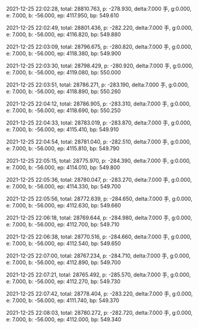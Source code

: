2021-12-25 22:02:28, total: 28810.763, p: -278.930, delta:7.000 手, g:0.000, e: 7.000, b: -56.000, ep: 4117.950, bp: 549.610

2021-12-25 22:02:49, total: 28801.436, p: -282.220, delta:7.000 手, g:0.000, e: 7.000, b: -56.000, ep: 4116.820, bp: 549.880

2021-12-25 22:03:09, total: 28796.675, p: -280.820, delta:7.000 手, g:0.000, e: 7.000, b: -56.000, ep: 4118.380, bp: 549.900

2021-12-25 22:03:30, total: 28798.429, p: -280.920, delta:7.000 手, g:0.000, e: 7.000, b: -56.000, ep: 4119.080, bp: 550.000

2021-12-25 22:03:51, total: 28786.271, p: -283.190, delta:7.000 手, g:0.000, e: 7.000, b: -56.000, ep: 4118.890, bp: 550.260

2021-12-25 22:04:12, total: 28786.905, p: -283.310, delta:7.000 手, g:0.000, e: 7.000, b: -56.000, ep: 4118.690, bp: 550.250

2021-12-25 22:04:33, total: 28783.019, p: -283.870, delta:7.000 手, g:0.000, e: 7.000, b: -56.000, ep: 4115.410, bp: 549.910

2021-12-25 22:04:54, total: 28781.040, p: -282.510, delta:7.000 手, g:0.000, e: 7.000, b: -56.000, ep: 4115.810, bp: 549.790

2021-12-25 22:05:15, total: 28775.970, p: -284.390, delta:7.000 手, g:0.000, e: 7.000, b: -56.000, ep: 4114.010, bp: 549.800

2021-12-25 22:05:36, total: 28780.047, p: -283.270, delta:7.000 手, g:0.000, e: 7.000, b: -56.000, ep: 4114.330, bp: 549.700

2021-12-25 22:05:56, total: 28772.639, p: -284.650, delta:7.000 手, g:0.000, e: 7.000, b: -56.000, ep: 4112.630, bp: 549.660

2021-12-25 22:06:18, total: 28769.644, p: -284.980, delta:7.000 手, g:0.000, e: 7.000, b: -56.000, ep: 4112.700, bp: 549.710

2021-12-25 22:06:38, total: 28770.516, p: -284.660, delta:7.000 手, g:0.000, e: 7.000, b: -56.000, ep: 4112.540, bp: 549.650

2021-12-25 22:07:00, total: 28767.234, p: -284.710, delta:7.000 手, g:0.000, e: 7.000, b: -56.000, ep: 4112.890, bp: 549.700

2021-12-25 22:07:21, total: 28765.492, p: -285.570, delta:7.000 手, g:0.000, e: 7.000, b: -56.000, ep: 4112.270, bp: 549.730

2021-12-25 22:07:42, total: 28778.404, p: -283.220, delta:7.000 手, g:0.000, e: 7.000, b: -56.000, ep: 4111.740, bp: 549.370

2021-12-25 22:08:03, total: 28780.272, p: -282.720, delta:7.000 手, g:0.000, e: 7.000, b: -56.000, ep: 4112.000, bp: 549.340